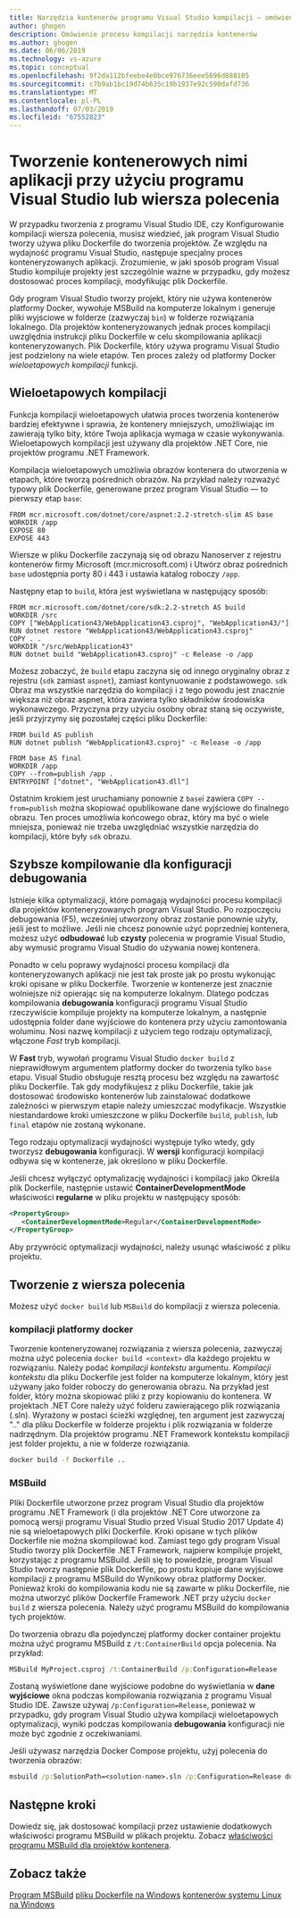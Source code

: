 ```yaml
---
title: Narzędzia kontenerów programu Visual Studio kompilacji — omówienie
author: ghogen
description: Omówienie procesu kompilacji narzędzia kontenerów
ms.author: ghogen
ms.date: 06/06/2019
ms.technology: vs-azure
ms.topic: conceptual
ms.openlocfilehash: 9f2da112bfeebe4e0bce976736eee5696d888105
ms.sourcegitcommit: c7b9ab1bc19d74b635c19b1937e92c590dafd736
ms.translationtype: MT
ms.contentlocale: pl-PL
ms.lasthandoff: 07/03/2019
ms.locfileid: "67552823"
---
```

# <a name="building-containerized-apps-using-visual-studio-or-the-command-line"></a>Tworzenie kontenerowych nimi aplikacji przy użyciu programu Visual Studio lub wiersza polecenia

W przypadku tworzenia z programu Visual Studio IDE, czy Konfigurowanie kompilacji wiersza polecenia, musisz wiedzieć, jak program Visual Studio tworzy używa pliku Dockerfile do tworzenia projektów.  Ze względu na wydajność programu Visual Studio, następuje specjalny proces konteneryzowanych aplikacji. Zrozumienie, w jaki sposób program Visual Studio kompiluje projekty jest szczególnie ważne w przypadku, gdy możesz dostosować proces kompilacji, modyfikując plik Dockerfile.

Gdy program Visual Studio tworzy projekt, który nie używa kontenerów platformy Docker, wywołuje MSBuild na komputerze lokalnym i generuje pliki wyjściowe w folderze (zazwyczaj `bin`) w folderze rozwiązania lokalnego. Dla projektów konteneryzowanych jednak proces kompilacji uwzględnia instrukcji pliku Dockerfile w celu skompilowania aplikacji konteneryzowanych. Plik Dockerfile, który używa programu Visual Studio jest podzielony na wiele etapów. Ten proces zależy od platformy Docker *wieloetapowych kompilacji* funkcji.

## <a name="multistage-build"></a>Wieloetapowych kompilacji

Funkcja kompilacji wieloetapowych ułatwia proces tworzenia kontenerów bardziej efektywne i sprawia, że kontenery mniejszych, umożliwiając im zawierają tylko bity, które Twoja aplikacja wymaga w czasie wykonywania. Wieloetapowych kompilacji jest używany dla projektów .NET Core, nie projektów programu .NET Framework.

Kompilacja wieloetapowych umożliwia obrazów kontenera do utworzenia w etapach, które tworzą pośrednich obrazów. Na przykład należy rozważyć typowy plik Dockerfile, generowane przez program Visual Studio — to pierwszy etap `base`:

```
FROM mcr.microsoft.com/dotnet/core/aspnet:2.2-stretch-slim AS base
WORKDIR /app
EXPOSE 80
EXPOSE 443
```

Wiersze w pliku Dockerfile zaczynają się od obrazu Nanoserver z rejestru kontenerów firmy Microsoft (mcr.microsoft.com) i Utwórz obraz pośrednich `base` udostępnia porty 80 i 443 i ustawia katalog roboczy `/app`.

Następny etap to `build`, która jest wyświetlana w następujący sposób:

```
FROM mcr.microsoft.com/dotnet/core/sdk:2.2-stretch AS build
WORKDIR /src
COPY ["WebApplication43/WebApplication43.csproj", "WebApplication43/"]
RUN dotnet restore "WebApplication43/WebApplication43.csproj"
COPY . .
WORKDIR "/src/WebApplication43"
RUN dotnet build "WebApplication43.csproj" -c Release -o /app
```

Możesz zobaczyć, że `build` etapu zaczyna się od innego oryginalny obraz z rejestru (`sdk` zamiast `aspnet`), zamiast kontynuowanie z podstawowego.  `sdk` Obraz ma wszystkie narzędzia do kompilacji i z tego powodu jest znacznie większa niż obraz aspnet, która zawiera tylko składników środowiska wykonawczego. Przyczyna przy użyciu osobny obraz staną się oczywiste, jeśli przyjrzymy się pozostałej części pliku Dockerfile:

```
FROM build AS publish
RUN dotnet publish "WebApplication43.csproj" -c Release -o /app

FROM base AS final
WORKDIR /app
COPY --from=publish /app .
ENTRYPOINT ["dotnet", "WebApplication43.dll"]
```

Ostatnim krokiem jest uruchamiany ponownie z `base`i zawiera `COPY --from=publish` można skopiować opublikowane dane wyjściowe do finalnego obrazu. Ten proces umożliwia końcowego obraz, który ma być o wiele mniejsza, ponieważ nie trzeba uwzględniać wszystkie narzędzia do kompilacji, które były `sdk` obrazu.

## <a name="faster-builds-for-the-debug-configuration"></a>Szybsze kompilowanie dla konfiguracji debugowania

Istnieje kilka optymalizacji, które pomagają wydajności procesu kompilacji dla projektów konteneryzowanych program Visual Studio. Po rozpoczęciu debugowania (F5), wcześniej utworzony obraz zostanie ponownie użyty, jeśli jest to możliwe. Jeśli nie chcesz ponownie użyć poprzedniej kontenera, możesz użyć **odbudować** lub **czysty** polecenia w programie Visual Studio, aby wymusić programu Visual Studio do używania nowej kontenera.

Ponadto w celu poprawy wydajności procesu kompilacji dla konteneryzowanych aplikacji nie jest tak proste jak po prostu wykonując kroki opisane w pliku Dockerfile. Tworzenie w kontenerze jest znacznie wolniejsze niż opierając się na komputerze lokalnym.  Dlatego podczas kompilowania **debugowania** konfiguracji programu Visual Studio rzeczywiście kompiluje projekty na komputerze lokalnym, a następnie udostępnia folder dane wyjściowe do kontenera przy użyciu zamontowania woluminu. Nosi nazwę kompilacji z użyciem tego rodzaju optymalizacji, włączone *Fast* tryb kompilacji.

W **Fast** tryb, wywołań programu Visual Studio `docker build` z nieprawidłowym argumentem platformy docker do tworzenia tylko `base` etapu.  Visual Studio obsługuje resztą procesu bez względu na zawartość pliku Dockerfile. Tak gdy modyfikujesz z pliku Dockerfile, takie jak dostosować środowisko kontenerów lub zainstalować dodatkowe zależności w pierwszym etapie należy umieszczać modyfikacje.  Wszystkie niestandardowe kroki umieszczone w pliku Dockerfile `build`, `publish`, lub `final` etapów nie zostaną wykonane.

Tego rodzaju optymalizacji wydajności występuje tylko wtedy, gdy tworzysz **debugowania** konfiguracji. W **wersji** konfiguracji kompilacji odbywa się w kontenerze, jak określono w pliku Dockerfile.

Jeśli chcesz wyłączyć optymalizację wydajności i kompilacji jako Określa plik Dockerfile, następnie ustawić **ContainerDevelopmentMode** właściwości **regularne** w pliku projektu w następujący sposób:

```xml
<PropertyGroup>
   <ContainerDevelopmentMode>Regular</ContainerDevelopmentMode>
</PropertyGroup>
```

Aby przywrócić optymalizacji wydajności, należy usunąć właściwość z pliku projektu.

## <a name="building-from-the-command-line"></a>Tworzenie z wiersza polecenia

Możesz użyć `docker build` lub `MSBuild` do kompilacji z wiersza polecenia.

### <a name="docker-build"></a>kompilacji platformy docker

Tworzenie konteneryzowanej rozwiązania z wiersza polecenia, zazwyczaj można użyć polecenia `docker build <context>` dla każdego projektu w rozwiązaniu. Należy podać *kompilacji kontekstu* argumentu. *Kompilacji kontekstu* dla pliku Dockerfile jest folder na komputerze lokalnym, który jest używany jako folder roboczy do generowania obrazu. Na przykład jest folder, który można skopiować pliki z przy kopiowaniu do kontenera.  W projektach .NET Core należy użyć folderu zawierającego plik rozwiązania (.sln).  Wyrażony w postaci ścieżki względnej, ten argument jest zazwyczaj ".." dla pliku Dockerfile w folderze projektu i plik rozwiązania w folderze nadrzędnym.  Dla projektów programu .NET Framework kontekstu kompilacji jest folder projektu, a nie w folderze rozwiązania.

```cmd
docker build -f Dockerfile ..
```

### <a name="msbuild"></a>MSBuild

Pliki Dockerfile utworzone przez program Visual Studio dla projektów programu .NET Framework (i dla projektów .NET Core utworzone za pomocą wersji programu Visual Studio przed Visual Studio 2017 Update 4) nie są wieloetapowych pliki Dockerfile.  Kroki opisane w tych plików Dockerfile nie można skompilować kod.  Zamiast tego gdy program Visual Studio tworzy plik Dockerfile .NET Framework, najpierw kompiluje projekt, korzystając z programu MSBuild.  Jeśli się to powiedzie, program Visual Studio tworzy następnie plik Dockerfile, po prostu kopiuje dane wyjściowe kompilacji z programu MSBuild do Wynikowy obraz platformy Docker.  Ponieważ kroki do kompilowania kodu nie są zawarte w pliku Dockerfile, nie można utworzyć plików Dockerfile Framework .NET przy użyciu `docker build` z wiersza polecenia. Należy użyć programu MSBuild do kompilowania tych projektów.

Do tworzenia obrazu dla pojedynczej platformy docker container projektu można użyć programu MSBuild z `/t:ContainerBuild` opcja polecenia. Na przykład:

```cmd
MSBuild MyProject.csproj /t:ContainerBuild /p:Configuration=Release
```

Zostaną wyświetlone dane wyjściowe podobne do wyświetlania w **dane wyjściowe** okna podczas kompilowania rozwiązania z programu Visual Studio IDE. Zawsze używaj `/p:Configuration=Release`, ponieważ w przypadku, gdy program Visual Studio używa kompilacji wieloetapowych optymalizacji, wyniki podczas kompilowania **debugowania** konfiguracji nie może być zgodnie z oczekiwaniami.

Jeśli używasz narzędzia Docker Compose projektu, użyj polecenia do tworzenia obrazów:

```cmd
msbuild /p:SolutionPath=<solution-name>.sln /p:Configuration=Release docker-compose.dcproj
```

## <a name="next-steps"></a>Następne kroki

Dowiedz się, jak dostosować kompilacji przez ustawienie dodatkowych właściwości programu MSBuild w plikach projektu. Zobacz [właściwości programu MSBuild dla projektów kontenera](container-msbuild-properties.md).

## <a name="see-also"></a>Zobacz także

[Program MSBuild](../msbuild/msbuild.md)
[pliku Dockerfile na Windows](/virtualization/windowscontainers/manage-docker/manage-windows-dockerfile)
[kontenerów systemu Linux na Windows](/virtualization/windowscontainers/deploy-containers/linux-containers)
